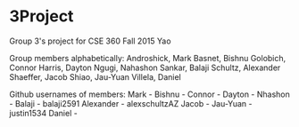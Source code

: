 # 3Project
Group 3's project for CSE 360 Fall 2015 Yao

Group members alphabetically:
Androshick, Mark
Basnet, Bishnu
Golobich, Connor
Harris, Dayton
Ngugi, Nahashon
Sankar, Balaji
Schultz, Alexander
Shaeffer, Jacob
Shiao, Jau-Yuan
Villela, Daniel

Github usernames of members:
Mark - 
Bishnu - 
Connor - 
Dayton - 
Nhashon - 
Balaji - balaji2591
Alexander - alexschultzAZ
Jacob - 
Jau-Yuan - justin1534
Daniel - 
